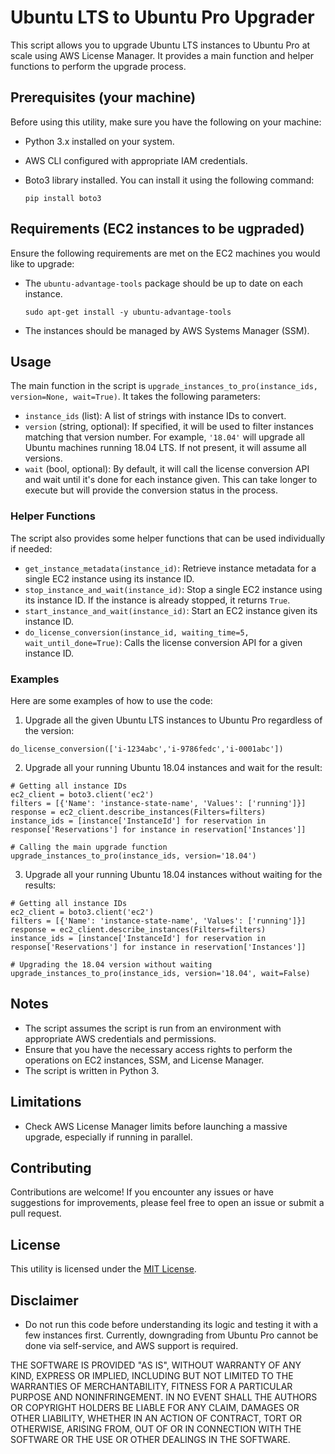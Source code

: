 # Ubuntu LTS to Ubuntu Pro Upgrader

This script allows you to upgrade Ubuntu LTS instances to Ubuntu Pro at scale using AWS License Manager. It provides a main function and helper functions to perform the upgrade process.

## Prerequisites (your machine)

Before using this utility, make sure you have the following on your machine:

- Python 3.x installed on your system.
- AWS CLI configured with appropriate IAM credentials.
- Boto3 library installed. You can install it using the following command:

  ```
  pip install boto3
  ```

## Requirements (EC2 instances to be ugpraded)

  Ensure the following requirements are met on the EC2 machines you would like to upgrade:

  - The `ubuntu-advantage-tools` package should be up to date on each instance.
    ```
    sudo apt-get install -y ubuntu-advantage-tools
    ```
  - The instances should be managed by AWS Systems Manager (SSM).


## Usage

The main function in the script is `upgrade_instances_to_pro(instance_ids, version=None, wait=True)`. It takes the following parameters:

- `instance_ids` (list): A list of strings with instance IDs to convert.
- `version` (string, optional): If specified, it will be used to filter instances matching that version number. For example, `'18.04'` will upgrade all Ubuntu machines running 18.04 LTS. If not present, it will assume all versions.
- `wait` (bool, optional): By default, it will call the license conversion API and wait until it's done for each instance given. This can take longer to execute but will provide the conversion status in the process.

### Helper Functions

The script also provides some helper functions that can be used individually if needed:

- `get_instance_metadata(instance_id)`: Retrieve instance metadata for a single EC2 instance using its instance ID.
- `stop_instance_and_wait(instance_id)`: Stop a single EC2 instance using its instance ID. If the instance is already stopped, it returns `True`.
- `start_instance_and_wait(instance_id)`: Start an EC2 instance given its instance ID.
- `do_license_conversion(instance_id, waiting_time=5, wait_until_done=True)`: Calls the license conversion API for a given instance ID.

### Examples

Here are some examples of how to use the code:

1. Upgrade all the given Ubuntu LTS instances to Ubuntu Pro regardless of the version:

```
do_license_conversion(['i-1234abc','i-9786fedc','i-0001abc'])
```

2. Upgrade all your running Ubuntu 18.04 instances and wait for the result:

```
# Getting all instance IDs
ec2_client = boto3.client('ec2')
filters = [{'Name': 'instance-state-name', 'Values': ['running']}]
response = ec2_client.describe_instances(Filters=filters)
instance_ids = [instance['InstanceId'] for reservation in response['Reservations'] for instance in reservation['Instances']]

# Calling the main upgrade function
upgrade_instances_to_pro(instance_ids, version='18.04')
```

3. Upgrade all your running Ubuntu 18.04 instances without waiting for the results:

```
# Getting all instance IDs
ec2_client = boto3.client('ec2')
filters = [{'Name': 'instance-state-name', 'Values': ['running']}]
response = ec2_client.describe_instances(Filters=filters)
instance_ids = [instance['InstanceId'] for reservation in response['Reservations'] for instance in reservation['Instances']]

# Upgrading the 18.04 version without waiting
upgrade_instances_to_pro(instance_ids, version='18.04', wait=False)
```

## Notes

- The script assumes the script is run from an environment with appropriate AWS credentials and permissions.
- Ensure that you have the necessary access rights to perform the operations on EC2 instances, SSM, and License Manager.
- The script is written in Python 3.

## Limitations

- Check AWS License Manager limits before launching a massive upgrade, especially if running in parallel.

## Contributing

Contributions are welcome! If you encounter any issues or have suggestions for improvements, please feel free to open an issue or submit a pull request.

## License

This utility is licensed under the [MIT License](LICENSE).

## Disclaimer

- Do not run this code before understanding its logic and testing it with a few instances first. Currently, downgrading from Ubuntu Pro cannot be done via self-service, and AWS support is required.

THE SOFTWARE IS PROVIDED "AS IS", WITHOUT WARRANTY OF ANY KIND, EXPRESS OR
IMPLIED, INCLUDING BUT NOT LIMITED TO THE WARRANTIES OF MERCHANTABILITY,
FITNESS FOR A PARTICULAR PURPOSE AND NONINFRINGEMENT. IN NO EVENT SHALL THE
AUTHORS OR COPYRIGHT HOLDERS BE LIABLE FOR ANY CLAIM, DAMAGES OR OTHER
LIABILITY, WHETHER IN AN ACTION OF CONTRACT, TORT OR OTHERWISE, ARISING FROM,
OUT OF OR IN CONNECTION WITH THE SOFTWARE OR THE USE OR OTHER DEALINGS IN THE
SOFTWARE.

